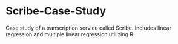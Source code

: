 # Scribe-Case-Study
Case study of a transcription service called Scribe.  Includes linear regression and multiple linear regression utilizing R.
